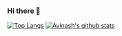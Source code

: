 ### Hi there 👋

<!--
**AvinashhNishal/AvinashhNishal** is a ✨ _special_ ✨ repository because its `README.md` (this file) appears on your GitHub profile.

Here are some ideas to get you started:

- 🔭 I’m currently working on ...
- 🌱 I’m currently learning ...
- 👯 I’m looking to collaborate on ...
- 🤔 I’m looking for help with ...
- 💬 Ask me about ...
- 📫 How to reach me: ...
- 😄 Pronouns: ...
- ⚡ Fun fact: ...
-->
 [![Top Langs](https://github-readme-stats.vercel.app/api/top-langs/?username=avinashhnishal&langs_count=5)](https://github.com/anuraghazra/github-readme-stats)   [![Avinash's github stats](https://github-readme-stats.vercel.app/api?username=avinashhnishal&count_private=true&show_icons=true&theme=dark&hide_rank=false)](https://github.com/anuraghazra/github-readme-stats)

